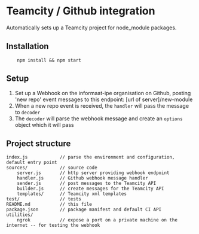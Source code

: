 # Teamcity / Github integration

Automatically sets up a Teamcity project for node_module packages.

## Installation
```
	npm install && npm start
```

## Setup
1. Set up a Webhook on the informaat-ipe organisation on Github, posting 'new repo' event messages to this endpoint: [url of server]/new-module
2. When a new repo event is received, the `handler` will pass the message to `decoder`
3. The `decoder` will parse the webhook message and create an `options` object which it will pass


## Project structure
```
index.js			// parse the environment and configuration, default entry point
sources/			// source code
	server.js		// http server providing webhook endpoint
	handler.js		// Github webhook message handler
	sender.js		// post messages to the Teamcity API
	builder.js		// create messages for the Teamcity API
	templates/		// Teamcity xml templates
test/				// tests
README.md			// this file
package.json		// package manifest and default CI API
utilities/
	ngrok			// expose a port on a private machine on the internet -- for testing the webhook
```
